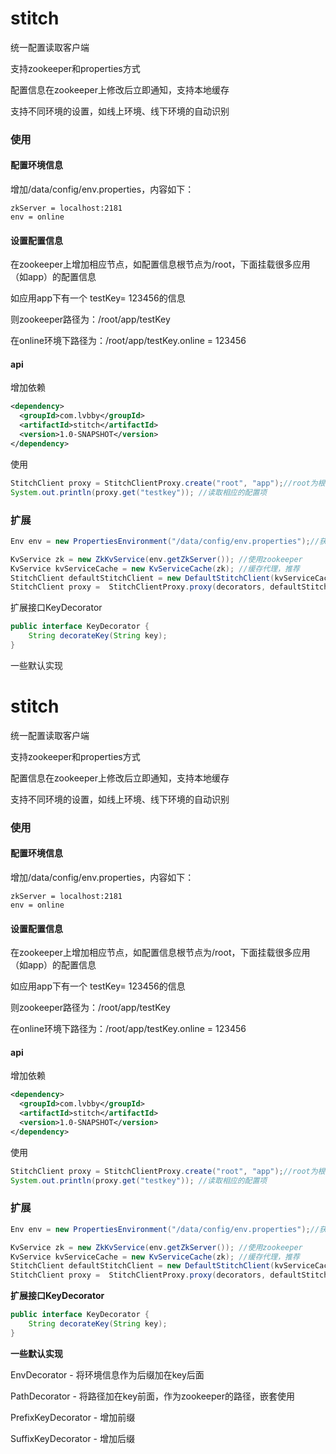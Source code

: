 # stitch

统一配置读取客户端

支持zookeeper和properties方式

配置信息在zookeeper上修改后立即通知，支持本地缓存

支持不同环境的设置，如线上环境、线下环境的自动识别

### 使用

#### 配置环境信息

增加/data/config/env.properties，内容如下：

```properties
zkServer = localhost:2181
env = online
```

#### 设置配置信息

在zookeeper上增加相应节点，如配置信息根节点为/root，下面挂载很多应用（如app）的配置信息

如应用app下有一个 testKey= 123456的信息

则zookeeper路径为：/root/app/testKey

在online环境下路径为：/root/app/testKey.online = 123456

#### api

增加依赖

```xml
<dependency>
  <groupId>com.lvbby</groupId>
  <artifactId>stitch</artifactId>
  <version>1.0-SNAPSHOT</version>
</dependency>
```

使用

```java
StitchClient proxy = StitchClientProxy.create("root", "app");//root为根路径，app为应用名称
System.out.println(proxy.get("testkey")); //读取相应的配置项
```

### 扩展

```java
Env env = new PropertiesEnvironment("/data/config/env.properties");//获取环境信息

KvService zk = new ZkKvService(env.getZkServer()); //使用zookeeper
KvService kvServiceCache = new KvServiceCache(zk); //缓存代理，推荐
StitchClient defaultStitchClient = new DefaultStitchClient(kvServiceCache);//创建api client
StitchClient proxy =  StitchClientProxy.proxy(decorators, defaultStitchClient);//可传入List<KeyDecorator>生成代理来对key进行定制化
```

扩展接口KeyDecorator

```java
public interface KeyDecorator {
    String decorateKey(String key);
}
```

一些默认实现

# stitch

统一配置读取客户端

支持zookeeper和properties方式

配置信息在zookeeper上修改后立即通知，支持本地缓存

支持不同环境的设置，如线上环境、线下环境的自动识别

### 使用

#### 配置环境信息

增加/data/config/env.properties，内容如下：

```properties
zkServer = localhost:2181
env = online
```

#### 设置配置信息

在zookeeper上增加相应节点，如配置信息根节点为/root，下面挂载很多应用（如app）的配置信息

如应用app下有一个 testKey= 123456的信息

则zookeeper路径为：/root/app/testKey

在online环境下路径为：/root/app/testKey.online = 123456

#### api

增加依赖

```xml
<dependency>
  <groupId>com.lvbby</groupId>
  <artifactId>stitch</artifactId>
  <version>1.0-SNAPSHOT</version>
</dependency>
```

使用

```java
StitchClient proxy = StitchClientProxy.create("root", "app");//root为根路径，app为应用名称
System.out.println(proxy.get("testkey")); //读取相应的配置项
```

### 扩展

```java
Env env = new PropertiesEnvironment("/data/config/env.properties");//获取环境信息

KvService zk = new ZkKvService(env.getZkServer()); //使用zookeeper
KvService kvServiceCache = new KvServiceCache(zk); //缓存代理，推荐
StitchClient defaultStitchClient = new DefaultStitchClient(kvServiceCache);//创建api client
StitchClient proxy =  StitchClientProxy.proxy(decorators, defaultStitchClient);//可传入List<KeyDecorator>生成代理来对key进行定制化
```

**扩展接口KeyDecorator**

```java
public interface KeyDecorator {
    String decorateKey(String key);
}
```

**一些默认实现**

EnvDecorator 				- 将环境信息作为后缀加在key后面

PathDecorator				- 将路径加在key前面，作为zookeeper的路径，嵌套使用

PrefixKeyDecorator			- 增加前缀

SuffixKeyDecorator			- 增加后缀